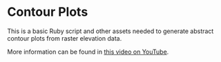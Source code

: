 # Contour Plots

This is a basic Ruby script and other assets needed to generate abstract contour plots from raster elevation data.

More information can be found in [this video on YouTube](https://youtu.be/bfDDnpLjiSE).
